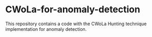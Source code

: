 # CWoLa-for-anomaly-detection

This repository contains a code with the CWoLa Hunting technique implementation for anomaly detection.




